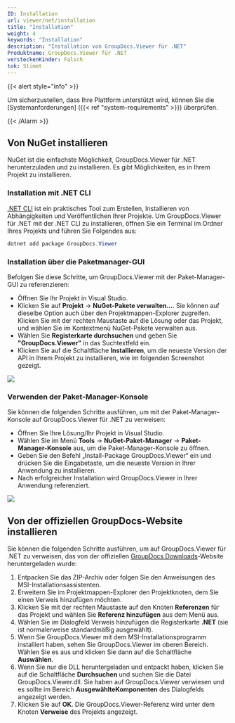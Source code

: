 ```yaml
---
ID: Installation
url: viewer/net/installation
title: "Installation"
weight: 4
keywords: "Installation"
description: "Installation von GroupDocs.Viewer für .NET"
Produktname: GroupDocs.Viewer für .NET
versteckenKinder: Falsch
tok: Stimmt
---
```


{{< alert style="info" >}}

Um sicherzustellen, dass Ihre Plattform unterstützt wird, können Sie die [Systemanforderungen] ({{< ref "system-requirements" >}}) überprüfen.

{{< /Alarm >}}

## Von NuGet installieren

NuGet ist die einfachste Möglichkeit, GroupDocs.Viewer für .NET herunterzuladen und zu installieren. Es gibt Möglichkeiten, es in Ihrem Projekt zu installieren.

### Installation mit .NET CLI

[.NET CLI](https://docs.microsoft.com/en-us/dotnet/core/tools/) ist ein praktisches Tool zum Erstellen, Installieren von Abhängigkeiten und Veröffentlichen Ihrer Projekte. Um GroupDocs.Viewer für .NET mit der .NET CLI zu installieren, öffnen Sie ein Terminal im Ordner Ihres Projekts und führen Sie Folgendes aus:

```powershell
dotnet add package GroupDocs.Viewer
```

### Installation über die Paketmanager-GUI

Befolgen Sie diese Schritte, um GroupDocs.Viewer mit der Paket-Manager-GUI zu referenzieren:

* Öffnen Sie Ihr Projekt in Visual Studio.
* Klicken Sie auf **Projekt** -> **NuGet-Pakete verwalten...**. Sie können auf dieselbe Option auch über den Projektmappen-Explorer zugreifen. Klicken Sie mit der rechten Maustaste auf die Lösung oder das Projekt, und wählen Sie im Kontextmenü NuGet-Pakete verwalten aus.
* Wählen Sie **Registerkarte durchsuchen** und geben Sie **"GroupDocs.Viewer"** in das Suchtextfeld ein.
* Klicken Sie auf die Schaltfläche **Installieren**, um die neueste Version der API in Ihrem Projekt zu installieren, wie im folgenden Screenshot gezeigt.

![](viewer/net/images/getting-started/installation/install-via-package-manager-gui.png)

### Verwenden der Paket-Manager-Konsole

Sie können die folgenden Schritte ausführen, um mit der Paket-Manager-Konsole auf GroupDocs.Viewer für .NET zu verweisen:
* Öffnen Sie Ihre Lösung/Ihr Projekt in Visual Studio.
* Wählen Sie im Menü **Tools** -> **NuGet-Paket-Manager** -> **Paket-Manager-Konsole** aus, um die Paket-Manager-Konsole zu öffnen.
* Geben Sie den Befehl „Install-Package GroupDocs.Viewer“ ein und drücken Sie die Eingabetaste, um die neueste Version in Ihrer Anwendung zu installieren.
* Nach erfolgreicher Installation wird GroupDocs.Viewer in Ihrer Anwendung referenziert.

![](viewer/net/images/getting-started/installation/using-package-manager-console.png)

## Von der offiziellen GroupDocs-Website installieren

Sie können die folgenden Schritte ausführen, um auf GroupDocs.Viewer für .NET zu verweisen, das von der offiziellen [GroupDocs Downloads](https://downloads.groupdocs.com/viewer/net)-Website heruntergeladen wurde:

1. Entpacken Sie das ZIP-Archiv oder folgen Sie den Anweisungen des MSI-Installationsassistenten.
2. Erweitern Sie im Projektmappen-Explorer den Projektknoten, dem Sie einen Verweis hinzufügen möchten.
3. Klicken Sie mit der rechten Maustaste auf den Knoten **Referenzen** für das Projekt und wählen Sie **Referenz hinzufügen** aus dem Menü aus.
4. Wählen Sie im Dialogfeld Verweis hinzufügen die Registerkarte **.NET** (sie ist normalerweise standardmäßig ausgewählt).
5. Wenn Sie GroupDocs.Viewer mit dem MSI-Installationsprogramm installiert haben, sehen Sie GroupDocs.Viewer im oberen Bereich. Wählen Sie es aus und klicken Sie dann auf die Schaltfläche **Auswählen**.
6. Wenn Sie nur die DLL heruntergeladen und entpackt haben, klicken Sie auf die Schaltfläche **Durchsuchen** und suchen Sie die Datei GroupDocs.Viewer.dll.
Sie haben auf GroupDocs.Viewer verwiesen und es sollte im Bereich **AusgewählteKomponenten** des Dialogfelds angezeigt werden.
7. Klicken Sie auf **OK**.
Die GroupDocs.Viewer-Referenz wird unter dem Knoten **Verweise** des Projekts angezeigt.

